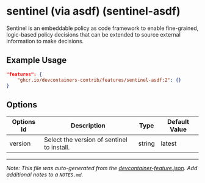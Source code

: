 

# sentinel (via asdf) (sentinel-asdf)

Sentinel is an embeddable policy as code framework to enable fine-grained, logic-based policy decisions that can be extended to source external information to make decisions.

## Example Usage

```json
"features": {
    "ghcr.io/devcontainers-contrib/features/sentinel-asdf:2": {}
}
```

## Options

| Options Id | Description | Type | Default Value |
|-----|-----|-----|-----|
| version | Select the version of sentinel to install. | string | latest |



---

_Note: This file was auto-generated from the [devcontainer-feature.json](https://github.com/devcontainers-contrib/features/blob/main/src/sentinel-asdf/devcontainer-feature.json).  Add additional notes to a `NOTES.md`._
